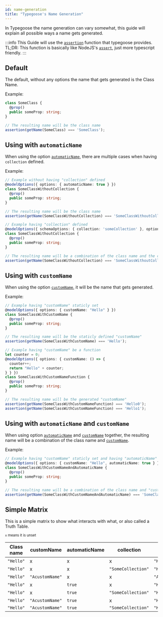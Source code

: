 ```yaml
---
id: name-generation
title: "Typegoose's Name Generation"
---
```


In Typegoose the name generation can vary somewhat, this guide will explain all possible ways a name gets generated.

:::info
This Guide will use the [`assertion`](../../api/functions/assertions.md) function that typegoose provides.  
TL;DR: This function is basically like NodeJS's [`assert`](https://nodejs.org/api/assert.html#assertvalue-message), just more typescript friendly.
:::

## Default

The default, without any options the name that gets generated is the Class Name.

Example:

```ts
class SomeClass {
  @prop()
  public someProp: string;
}

// The resulting name will be the class name
assertion(getName(SomeClass) === 'SomeClass');
```

## Using with `automaticName`

When using the option [`automaticName`](../../api/decorators/modelOptions.md#automaticname), there are multiple cases when having `collection` defined.

Example:

```ts
// Example without having "collection" defined
@modelOptions({ options: { automaticName: true } })
class SomeClassWithoutCollection {
  @prop()
  public someProp: string;
}

// The resulting name will be the class name
assertion(getName(SomeClassWithoutCollection) === 'SomeClassWithoutCollection');

// Example having "collection" defined
@modelOptions({ schemaOptions: { collection: 'someCollection' }, options: { automaticName: true } })
class SomeClassWithoutCollection {
  @prop()
  public someProp: string;
}

// The resulting name will be a combination of the class name and the collection
assertion(getName(SomeClassWithoutCollection) === 'SomeClassWithoutCollection_someCollection');
```

## Using with `customName`

When using the option [`customName`](../../api/decorators/modelOptions.md#customname), it will be the name that gets generated.

Example:

```ts
// Example having "customName" staticly set
@modelOptions({ options: { customName: "Hello" } })
class SomeClassWithCustomName {
  @prop()
  public someProp: string;
}

// The resulting name will be the staticly defined "customName"
assertion(getName(SomeClassWithCustomName) === 'Hello');

// Example having "customName" be a function
let counter = 0;
@modelOptions({ options: { customName: () => {
  counter++;
  return "Hello" + counter;
} } })
class SomeClassWithCustomNameFunction {
  @prop()
  public someProp: string;
}

// The resulting name will be the generated "customName"
assertion(getName(SomeClassWithCustomNameFunction) === 'Hello0');
assertion(getName(SomeClassWithCustomNameFunction) === 'Hello1');
```

## Using with `automaticName` and `customName`

When using option [`automaticName`](../../api/decorators/modelOptions.md#automaticname) and [`customName`](../../api/decorators/modelOptions.md#customname) together, the resulting name will be a combination of the class name and [`customName`](../../api/decorators/modelOptions.md#customname).

Example:

```ts
// Example having "customName" staticly set and having "automaticName"
@modelOptions({ options: { customName: "Hello", automaticName: true } })
class SomeClassWithCustomNameAndAutomaticName {
  @prop()
  public someProp: string;
}

// The resulting name will be a combination of the class name and "customName"
assertion(getName(SomeClassWithCustomNameAndAutomaticName) === 'SomeClassWithCustomNameAndAutomaticName_Hello');
```

## Simple Matrix

This is a simple matrix to show what interacts with what, or also called a Truth Table.

<sub>`x` means it is unset</sub>

| Class name | customName      | automaticName | collection         | Result                   |
| ---------- | --------------- | ------------- | ------------------ | ------------------------ |
| `"Hello"`  | x               | x             | x                  | `"Hello"`                |
| `"Hello"`  | x               | x             | `"SomeCollection"` | `"Hello"`                |
| `"Hello"`  | `"AcustomName"` | x             | x                  | ``"AcustomName"``        |
| `"Hello"`  | x               | `true`        | x                  | `"Hello"`                |
| `"Hello"`  | x               | `true`        | `"SomeCollection"` | `"Hello_SomeCollection"` |
| `"Hello"`  | `"AcustomName"` | `true`        | x                  | `"Hello_AcustomName"`    |
| `"Hello"`  | `"AcustomName"` | `true`        | `"SomeCollection"` | `"Hello_AcustomName"`    |

